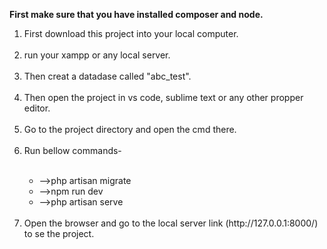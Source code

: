 <b>First make sure that you have installed composer and node.</b>

<ol>
<li>First download this project into your local computer.</li>
<br>
<li>run your xampp or any local server.</li>
<br>
<li>Then creat a datadase called "abc_test".</li>
<br>
<li>Then open the project in vs code, sublime text or any other propper editor.</li>
<br>
<li>Go to the project directory and open the cmd there.</li>
<br>
<li>Run bellow commands-</li>
<br>
<ul>
<li>-->php artisan migrate</li>
<li>-->npm run dev</li>
<li>-->php artisan serve</li>

</ul>
<br>
<li>Open the browser and go to the local server link (http://127.0.0.1:8000/) to se the project.</li>
</ol>
